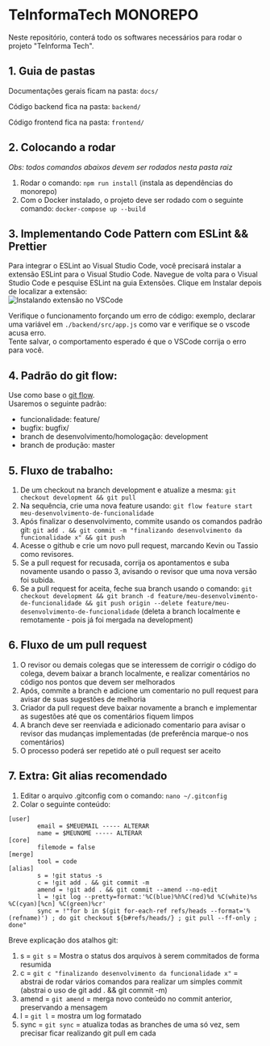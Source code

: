# TeInformaTech MONOREPO

Neste repositório, conterá todo os softwares necessários para rodar o projeto "TeInforma Tech".  

## 1. Guia de pastas
  
Documentações gerais ficam na pasta: `docs/`  
  
Código backend fica na pasta: `backend/`
  
Código frontend fica na pasta: `frontend/`

## 2. Colocando a rodar
  
*Obs: todos comandos abaixos devem ser rodados nesta pasta raiz*
1. Rodar o comando: `npm run install` (instala as dependências do monorepo)
2. Com o Docker instalado, o projeto deve ser rodado com o seguinte comando: `docker-compose up --build`


## 3. Implementando Code Pattern com ESLint && Prettier
Para integrar o ESLint ao Visual Studio Code, você precisará instalar a extensão ESLint para o Visual Studio Code. Navegue de volta para o Visual Studio Code e pesquise ESLint na guia Extensões. Clique em Instalar depois de localizar a extensão:  
![Instalando extensão no VSCode](https://assets.digitalocean.com/articles/linting-and-formatting-with-eslint-in-vs-code/2.png)
  
Verifique o funcionamento forçando um erro de código: exemplo, declarar uma variável em `./backend/src/app.js` como var e verifique se o vscode acusa erro.  
Tente salvar, o comportamento esperado é que o VSCode corrija o erro para você.  
  


## 4. Padrão do git flow:
Use como base o [git flow](https://danielkummer.github.io/git-flow-cheatsheet/index.pt_BR.html).  
Usaremos o seguinte padrão:  
- funcionalidade: feature/
- bugfix: bugfix/
- branch de desenvolvimento/homologação: development
- branch de produção: master

## 5. Fluxo de trabalho:
1. De um checkout na branch development e atualize a mesma:  `git checkout development && git pull`
2. Na sequência, crie uma nova feature usando:  `git flow feature start meu-desenvolvimento-de-funcionalidade`
3. Após finalizar o desenvolvimento, commite usando os comandos padrão git:  `git add . && git commit -m "finalizando desenvolvimento da funcionalidade x" && git push`
4. Acesse o github e crie um novo pull request, marcando Kevin ou Tassio como revisores.
5. Se a pull request for recusada, corrija os apontamentos e suba novamente usando o passo 3, avisando o revisor que uma nova versão foi subida.
6. Se a pull request for aceita, feche sua branch usando o comando:  `git checkout development && git branch -d feature/meu-desenvolvimento-de-funcionalidade && git push origin --delete feature/meu-desenvolvimento-de-funcionalidade` (deleta a branch localmente e remotamente - pois já foi mergada na development)

## 6. Fluxo de um pull request
1. O revisor ou demais colegas que se interessem de corrigir o código do colega, devem baixar a branch localmente, e realizar comentários no código nos pontos que devem ser melhorados  
2. Após, commite a branch e adicione um comentario no pull request para avisar de suas sugestões de melhoria
3. Criador da pull request deve baixar novamente a branch e implementar as sugestões até que os comentários fiquem limpos
4. A branch deve ser reenviada e adicionado comentario para avisar o revisor das mudanças implementadas (de preferência marque-o nos comentários)
5. O processo poderá ser repetido até o pull request ser aceito

## 7. Extra: Git alias recomendado
1. Editar o arquivo .gitconfig com o comando: `nano ~/.gitconfig`
2. Colar o seguinte conteúdo:
```
[user]
        email = $MEUEMAIL ----- ALTERAR
        name = $MEUNOME ----- ALTERAR
[core]
        filemode = false
[merge]
        tool = code
[alias]
        s = !git status -s
        c = !git add . && git commit -m
        amend = !git add . && git commit --amend --no-edit
        l = !git log --pretty=format:'%C(blue)%h%C(red)%d %C(white)%s %C(cyan)[%cn] %C(green)%cr'
        sync = !"for b in $(git for-each-ref refs/heads --format='%(refname)') ; do git checkout ${b#refs/heads/} ; git pull --ff-only ; done"
```
  
Breve explicação dos atalhos git:
1. s = `git s` = Mostra o status dos arquivos à serem commitados de forma resumida
2. c = `git c "finalizando desenvolvimento da funcionalidade x"` = abstrai de rodar vários comandos para realizar um simples commit (abstrai o uso de git add . && git commit -m)
3. amend = `git amend` = merga novo conteúdo no commit anterior, preservando a mensagem
4. l = `git l` = mostra um log formatado
5. sync = `git sync` = atualiza todas as branches de uma só vez, sem precisar ficar realizando git pull em cada